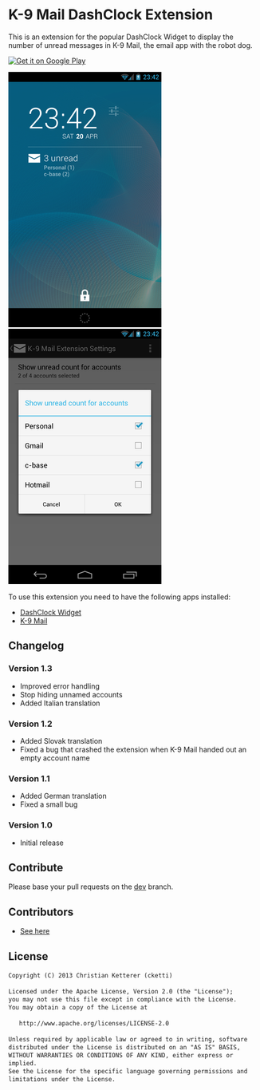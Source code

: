# K-9 Mail DashClock Extension

This is an extension for the popular DashClock Widget to display the number of unread messages in K-9 Mail, the email app with the robot dog.

[![Get it on Google Play](https://developer.android.com/images/brand/en_generic_rgb_wo_45.png)](https://play.google.com/store/apps/details?id=de.cketti.dashclock.k9)


![Screenshot](screenshots/01_lockscreen.png)
![Screenshot](screenshots/02_settings.png)


To use this extension you need to have the following apps installed:

* [DashClock Widget](https://play.google.com/store/apps/details?id=net.nurik.roman.dashclock)
* [K-9 Mail](https://play.google.com/store/apps/details?id=com.fsck.k9)


## Changelog

### Version 1.3
* Improved error handling
* Stop hiding unnamed accounts
* Added Italian translation

### Version 1.2
* Added Slovak translation
* Fixed a bug that crashed the extension when K-9 Mail handed out an empty account name

### Version 1.1
* Added German translation
* Fixed a small bug

### Version 1.0
* Initial release


## Contribute

Please base your pull requests on the [dev](https://github.com/cketti/DashClock_K-9/tree/dev) branch.


## Contributors
* [See here](https://github.com/cketti/DashClock_K-9/graphs/contributors)


## License

    Copyright (C) 2013 Christian Ketterer (cketti)

    Licensed under the Apache License, Version 2.0 (the "License");
    you may not use this file except in compliance with the License.
    You may obtain a copy of the License at

       http://www.apache.org/licenses/LICENSE-2.0

    Unless required by applicable law or agreed to in writing, software
    distributed under the License is distributed on an "AS IS" BASIS,
    WITHOUT WARRANTIES OR CONDITIONS OF ANY KIND, either express or implied.
    See the License for the specific language governing permissions and
    limitations under the License.

